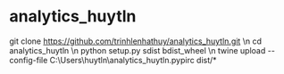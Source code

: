 # analytics_huytln
git clone https://github.com/trinhlenhathuy/analytics_huytln.git \n
cd analytics_huytln \n
python setup.py sdist bdist_wheel \n
twine upload --config-file C:\Users\huytln\analytics_huytln\.pypirc dist/*
